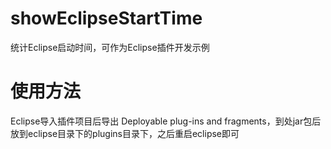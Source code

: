 # showEclipseStartTime
统计Eclipse启动时间，可作为Eclipse插件开发示例

# 使用方法
Eclipse导入插件项目后导出 Deployable plug-ins and fragments，到处jar包后放到eclipse目录下的plugins目录下，之后重启eclipse即可
